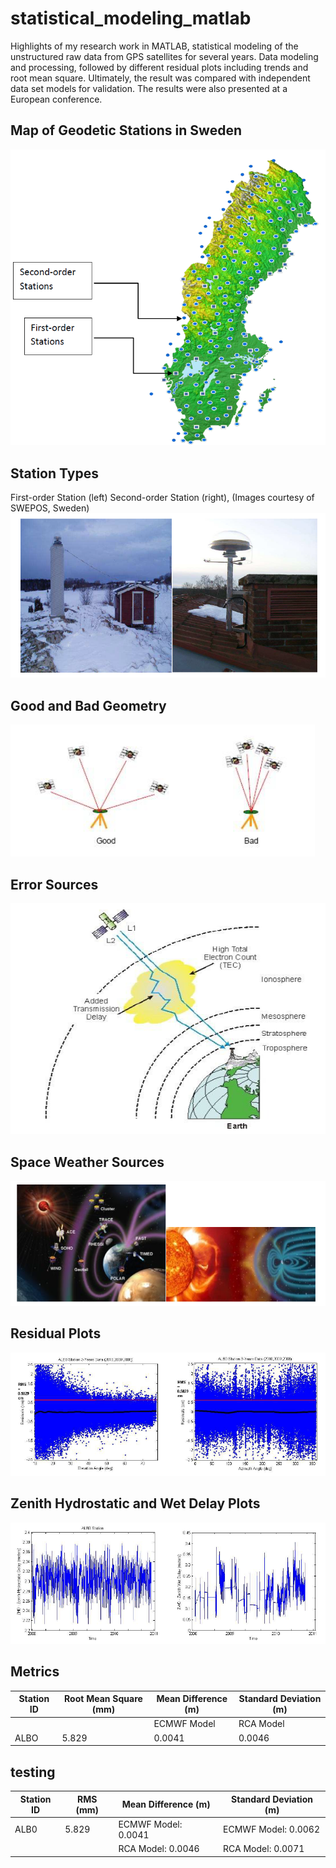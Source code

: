 # statistical_modeling_matlab
Highlights of my research work in MATLAB, statistical modeling of the unstructured raw data from GPS satellites for several years. Data modeling and processing, followed by different residual plots including trends and root mean square. Ultimately, the result was compared with independent data set models for validation.
The results were also presented at a European conference.
## Map of Geodetic Stations in Sweden
![img](https://github.com/ttariqaziz/statistical_modeling_matlab/blob/main/Plots/Map%20of%20stations.png)
## Station Types 
First-order Station (left) Second-order Station (right), (Images courtesy of SWEPOS, Sweden)
![img](https://github.com/ttariqaziz/statistical_modeling_matlab/blob/main/Plots/Station%20types.png)
## Good and Bad Geometry
![img](https://github.com/ttariqaziz/statistical_modeling_matlab/blob/main/Plots/Good%20bad%20geometry.png)
## Error Sources
![img](https://github.com/ttariqaziz/statistical_modeling_matlab/blob/main/Plots/Error%20sources.png)
## Space Weather Sources
![img](https://github.com/ttariqaziz/statistical_modeling_matlab/blob/main/Plots/Space%20weather%20error%20sources.png)
## Residual Plots
![img](https://github.com/ttariqaziz/statistical_modeling_matlab/blob/main/Plots/Plot1.png)
## Zenith Hydrostatic and Wet Delay Plots
![img](https://github.com/ttariqaziz/statistical_modeling_matlab/blob/main/Plots/Plot2.png)
## Metrics
| Station ID  | Root Mean Square (mm) | Mean Difference (m) | Standard Deviation (m) |
| ------------- | ------------- | ------------- | ------------- |
| | | ECMWF Model | RCA Model| |
| ALBO | 5.829 | 0.0041 | 0.0046 | 0.0062 | 0.0071 |

## testing
| Station ID | RMS (mm) | Mean Difference (m) | Standard Deviation (m) |
|------------|----------|---------------------|-----------------------|
| ALB0       | 5.829    | ECMWF Model: 0.0041 | ECMWF Model: 0.0062   |
|            |          | RCA Model: 0.0046  | RCA Model: 0.0071     |
